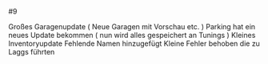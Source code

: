 #9

Großes Garagenupdate ( Neue Garagen mit Vorschau etc. )
Parking hat ein neues Update bekommen ( nun wird alles gespeichert an Tunings )
Kleines Inventoryupdate
Fehlende Namen hinzugefügt
Kleine Fehler behoben die zu Laggs führten
